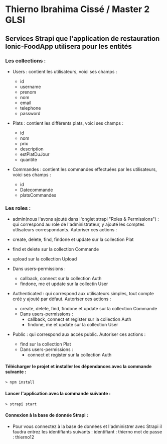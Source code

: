 # Thierno Ibrahima Cissé / Master 2 GLSI

## Services Strapi que l'application de restauration Ionic-FoodApp utilisera pour les entités

### Les collections :

* Users : contient les utilisateurs, voici ses champs :
  * id
  * username
  * prenom
  * nom
  * email
  * telephone
  * password
 
* Plats : contient les différents plats, voici ses champs :
  * id
  * nom
  * prix
  * description
  * estPlatDuJour
  * quantite
  
* Commandes : contient les commandes effectuées par les utilisateurs, voici ses champs :
  * id
  * Datecommande
  * platsCommandes

### Les roles :

*  admin(nous l'avons ajouté dans l'onglet strapi "Roles & Permissions") : qui correspond au role de l'administrateur, y ajouté les comptes utlisateurs correspondants. Autoriser ces actions :
  * create, delete, find, findone et update sur la collection Plat
  * find et delete sur la collection Commande
  * upload sur la collection Upload
  * Dans users-permissions :
    * callback, connect sur la collection Auth
    * findone, me et update sur la collectin User
    
* Authenticated : qui correspond aux utilisateurs simples, tout compte créé y ajouté par défaut. Autoriser ces actions :
  * create, delete, find, findone et update sur la collection Commande
  * Dans users-permissions :
    * callback, connect et register sur la collection Auth
    * findone, me et update sur la collection User
    
* Public : qui correspond aux accès public.  Autoriser ces actions :
  * find sur la collection Plat
  * Dans users-permissions :
    * connect et register sur la collection Auth
    
#### Télécharger le projet et installer les dépendances avec la commande suivante :
```
> npm install
```
#### Lancer l'application avec la commande suivante :
```
> strapi start
```
#### Connexion à la base de donnée Strapi :
 * Pour vous connectez à la base de données et l'administrer avec Strapi il faudra entrez les identifiants suivants :
     identifiant : thierno
     mot de passe : thierno12
